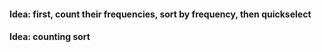 #### Idea: first, count their frequencies, sort by frequency, then quickselect
#### Idea: counting sort